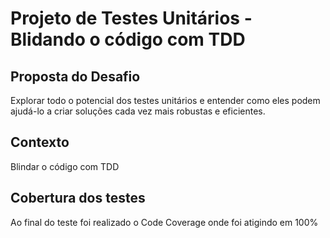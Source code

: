 # Projeto de Testes Unitários - Blidando o código com TDD

## Proposta do Desafio
Explorar todo o potencial dos testes unitários e entender como eles podem ajudá-lo a criar soluções cada vez mais robustas e eficientes.

## Contexto
Blindar o código com TDD

## Cobertura dos testes
Ao final do teste foi realizado o Code Coverage onde foi atigindo em 100%
